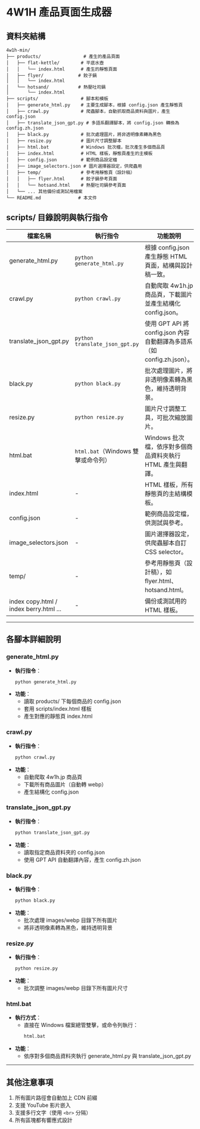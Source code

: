 # 4W1H 產品頁面生成器

## 資料夾結構

```
4w1h-min/
├── products/                # 產生的產品頁面
│   ├── flat-kettle/        # 平底水壺
│   │   └── index.html      # 產生的靜態頁面
│   ├── flyer/             # 餃子鍋
│   │   └── index.html
│   └── hotsand/           # 熱壓吐司鍋
│       └── index.html
├── scripts/                # 腳本和模板
│   ├── generate_html.py    # 主要生成腳本，根據 config.json 產生靜態頁
│   ├── crawl.py            # 爬蟲腳本，自動抓取商品資料與圖片，產生 config.json
│   ├── translate_json_gpt.py # 多語系翻譯腳本，將 config.json 轉換為 config.zh.json
│   ├── black.py            # 批次處理圖片，將非透明像素轉為黑色
│   ├── resize.py           # 圖片尺寸調整腳本
│   ├── html.bat            # Windows 批次檔，批次產生多個商品頁
│   ├── index.html          # HTML 樣板，靜態頁產生的主模板
│   ├── config.json         # 範例商品設定檔
│   ├── image_selectors.json # 圖片選擇器設定，供爬蟲用
│   ├── temp/               # 參考用靜態頁（設計稿）
│   │   ├── flyer.html      # 餃子鍋參考頁面
│   │   └── hotsand.html    # 熱壓吐司鍋參考頁面
│   └── ... 其他備份或測試用檔案
└── README.md              # 本文件
```

## scripts/ 目錄說明與執行指令

| 檔案名稱                               | 執行指令                           | 功能說明                                                                |
| -------------------------------------- | ---------------------------------- | ----------------------------------------------------------------------- |
| generate_html.py                       | `python generate_html.py`          | 根據 config.json 產生靜態 HTML 頁面，結構與設計稿一致。                 |
| crawl.py                               | `python crawl.py`                  | 自動爬取 4w1h.jp 商品頁，下載圖片並產生結構化 config.json。             |
| translate_json_gpt.py                  | `python translate_json_gpt.py`     | 使用 GPT API 將 config.json 內容自動翻譯為多語系（如 config.zh.json）。 |
| black.py                               | `python black.py`                  | 批次處理圖片，將非透明像素轉為黑色，維持透明背景。                      |
| resize.py                              | `python resize.py`                 | 圖片尺寸調整工具，可批次縮放圖片。                                      |
| html.bat                               | `html.bat`（Windows 雙擊或命令列） | Windows 批次檔，依序對多個商品資料夾執行 HTML 產生與翻譯。              |
| index.html                             | -                                  | HTML 樣板，所有靜態頁的主結構模板。                                     |
| config.json                            | -                                  | 範例商品設定檔，供測試與參考。                                          |
| image_selectors.json                   | -                                  | 圖片選擇器設定，供爬蟲腳本自訂 CSS selector。                           |
| temp/                                  | -                                  | 參考用靜態頁（設計稿），如 flyer.html、hotsand.html。                   |
| index copy.html / index berry.html ... | -                                  | 備份或測試用的 HTML 樣板。                                              |

---

## 各腳本詳細說明

### generate_html.py

- **執行指令**：
  ```bash
  python generate_html.py
  ```
- **功能**：
  - 讀取 products/ 下每個商品的 config.json
  - 套用 scripts/index.html 樣板
  - 產生對應的靜態頁 index.html

### crawl.py

- **執行指令**：
  ```bash
  python crawl.py
  ```
- **功能**：
  - 自動爬取 4w1h.jp 商品頁
  - 下載所有商品圖片（自動轉 webp）
  - 產生結構化 config.json

### translate_json_gpt.py

- **執行指令**：
  ```bash
  python translate_json_gpt.py
  ```
- **功能**：
  - 讀取指定商品資料夾的 config.json
  - 使用 GPT API 自動翻譯內容，產生 config.zh.json

### black.py

- **執行指令**：
  ```bash
  python black.py
  ```
- **功能**：
  - 批次處理 images/webp 目錄下所有圖片
  - 將非透明像素轉為黑色，維持透明背景

### resize.py

- **執行指令**：
  ```bash
  python resize.py
  ```
- **功能**：
  - 批次調整 images/webp 目錄下所有圖片尺寸

### html.bat

- **執行方式**：
  - 直接在 Windows 檔案總管雙擊，或命令列執行：
    ```cmd
    html.bat
    ```
- **功能**：
  - 依序對多個商品資料夾執行 generate_html.py 與 translate_json_gpt.py

---

## 其他注意事項

1. 所有圖片路徑會自動加上 CDN 前綴
2. 支援 YouTube 影片嵌入
3. 支援多行文字（使用 `<br>` 分隔）
4. 所有區塊都有響應式設計
